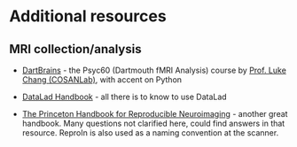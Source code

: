 # Additional resources

## MRI collection/analysis

- [DartBrains](https://dartbrains.org) - the Psyc60 (Dartmouth fMRI Analysis)
  course by [Prof. Luke Chang (COSANLab)](http://cosanlab.com), with accent
  on Python

- [DataLad Handbook](http://handbook.datalad.org) - all there is to know to use DataLad

- [The Princeton Handbook for Reproducible Neuroimaging](https://brainhack-princeton.github.io/handbook/) - another great handbook.
  Many questions not clarified here, could find answers in that resource.  ReproIn is also
  used as a naming convention at the scanner.

